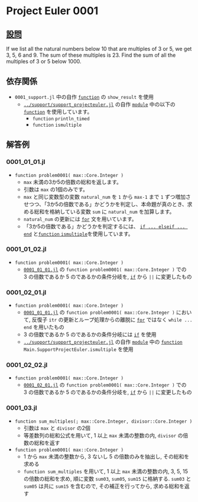 # Project Euler 0001 #

## [設問](https://projecteuler.net/problem=1) ##

If we list all the natural numbers below 10 that are multiples of 3 or 5, we get 3, 5, 6 and 9. The sum of these multiples is 23.
Find the sum of all the multiples of 3 or 5 below 1000.

## 依存関係 ##

* `0001_support.jl` 中の自作 [`function`][julialang.doc.v1.function] の `show_result` を使用
  * [`../support/support_projecteuler.jl`][support_projecteuler.jl] の自作 [`module`][julialang.doc.v1.module] 中の以下の [`function`][julialang.doc.v1.function] を使用しています。
    * `function` `println_timed`
    * `function` `ismultiple`

## 解答例 ##

### 0001_01_01.jl ###

* `function problem0001( max::Core.Integer )`
  * `max` 未満の3か5の倍数の総和を返します。
  * 引数は `max` の1個のみです。
  * `max` と同じ変数型の変数 `natural_num` を `1` から `max-1` まで `1` ずつ増加させつつ、「3か5の倍数である」かどうかを判定し、本命題が真のとき、求める総和を格納している変数 `sum` に `natural_num` を加算します。
  * `natural_num` の更新には [`for`][julialang.doc.v1.for] 文を用いています。
  * 「3か5の倍数である」かどうかを判定するには、 [`if ... elseif ... end`][julialang.doc.v1.if] と[`function` `ismultiple`](#依存関係)を使用しています。

### 0001_01_02.jl ###
* `function problem0001( max::Core.Integer )`
	* [`0001_01_01.jl`](#0001_01_01jl) の `function problem0001( max::Core.Integer )` での　3 の倍数であるか 5 のであるかの条件分岐を, [`if`][julialang.doc.v1.if] から `||` に変更したもの

### 0001_02_01.jl ###
* `function problem0001( max::Core.Integer )`
	* [`0001_01_01.jl`](#0001_01_01jl) の `function problem0001( max::Core.Integer )` において, 反復子 `itr` の更新とループ処理からの離脱に [`for`][julialang.doc.v1.for] ではなく `while ... end` を用いたもの
	* 3 の倍数であるか 5 のであるかの条件分岐には [`if`][julialang.doc.v1.if] を使用
	* [`../support/support_projecteuler.jl`][support_projecteuler.jl] の自作 [`module`][julialang.doc.v1.module] 中の [`function`][julialang.doc.v1.function] `Main.SupportProjectEuler.ismultiple` を使用

### 0001_02_02.jl ###
* `function problem0001( max::Core.Integer )`
	* [`0001_02_01.jl`](#0001_01_01jl) の `function problem0001( max::Core.Integer )` での　3 の倍数であるか 5 のであるかの条件分岐を, [`if`][julialang.doc.v1.if] から `||` に変更したもの

### 0001_03.jl ###
* `function sum_multiples(; max::Core.Integer, divisor::Core.Integer )`
	* 引数は `max` と `divisor` の2個
	* 等差数列の総和公式を用いて, 1 以上 `max` 未満の整数の内, `divisor` の倍数の総和を返す
* `function problem0001( max::Core.Integer )`
	* 1 から `max` 未満の整数から, 3 ないし 5 の倍数のみを抽出し, その総和を求める
	* `function sum_multiples` を用いて, 1 以上 `max` 未満の整数の内, 3, 5, 15 の倍数の総和を求め, 順に変数 `sum03`, `sum05`, `sum15` に格納する. `sum03` と `sum05` は共に `sum15` を含むので, その補正を行ってから, 求める総和を返す

<!-- links -->
[julialang.doc.v1.for]: https://docs.julialang.org/en/v1/base/base/#for
[julialang.doc.v1.function]: https://docs.julialang.org/en/v1/base/base/#function
[julialang.doc.v1.if]: https://docs.julialang.org/en/v1/base/base/#if
[julialang.doc.v1.module]: https://docs.julialang.org/en/v1/base/base/#module
[julialang.doc.v1.Base.stdout]: https://docs.julialang.org/en/v1/base/io-network/#Base.stdout
[support_projecteuler.jl]: ../support/support_projecteuler.jl